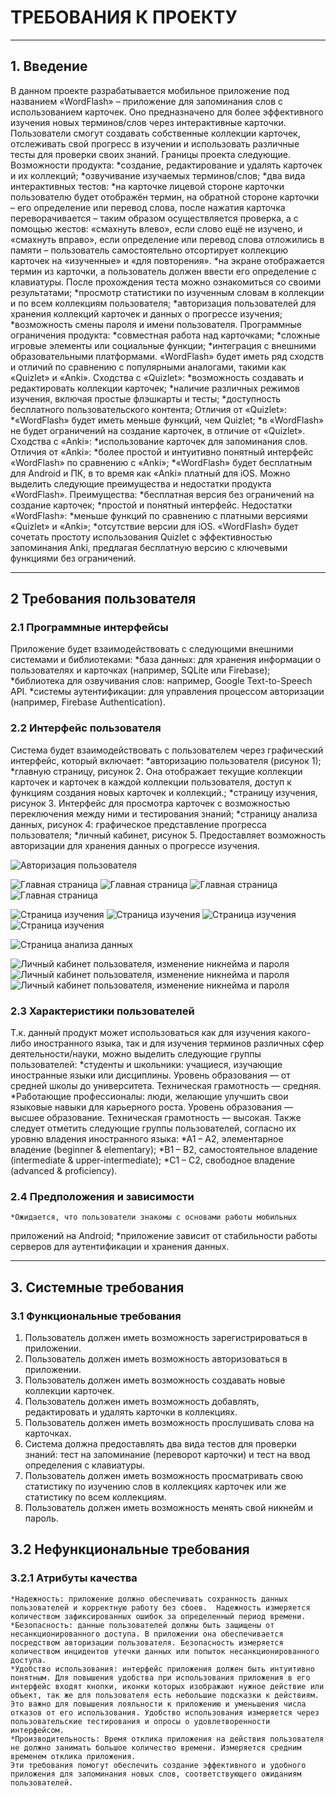 # ТРЕБОВАНИЯ К ПРОЕКТУ

----------------------------------------------------------------------------------------------------------------------------------------------------------------------

## 1. Введение

В данном проекте разрабатывается мобильное приложение под названием «WordFlash» – приложение для запоминания слов с использованием карточек. Оно предназначено для более эффективного изучения новых терминов/слов через интерактивные карточки. Пользователи смогут создавать собственные коллекции карточек, отслеживать свой прогресс в изучении и использовать различные тесты для проверки своих знаний.
Границы проекта следующие. Возможности продукта:
	*создание, редактирование и удалять карточек и их коллекций;
    *озвучивание изучаемых терминов/слов;
    *два вида интерактивных тестов: 
            *на карточке лицевой стороне карточки пользователю будет отображён термин, на обратной стороне карточки – его определение или перевод слова, после нажатия карточка переворачивается – таким образом осуществляется проверка, а с помощью жестов: «смахнуть влево», если слово ещё не изучено, и «смахнуть вправо», если определение или перевод слова отложились в памяти – пользователь самостоятельно отсортирует коллекцию карточек на «изученные» и «для повторения».
	        *на экране отображается термин из карточки, а пользователь должен ввести его определение с клавиатуры.
После прохождения теста можно ознакомиться со своими результатами;
	*просмотр статистики по изученным словам в коллекции и по всем коллекциям пользователя;
    *авторизация пользователей для хранения коллекций карточек и данных о прогрессе изучения;
    *возможность смены пароля и имени пользователя.
Программные ограничения продукта:
	*совместная работа над карточками;
	*сложные игровые элементы или социальные функции;
	*интеграция с внешними образовательными платформами.
«WordFlash» будет иметь ряд сходств и отличий по сравнению с популярными аналогами, такими как «Quizlet» и «Anki».
Сходства с «Quizlet»:
    *возможность создавать и редактировать коллекции карточек;
	*наличие различных режимов изучения, включая простые флэшкарты и тесты;
	*доступность бесплатного пользовательского контента;
Отличия от «Quizlet»:
    *«WordFlash» будет иметь меньше функций, чем Quizlet;
    *в «WordFlash» не будет ограничений на создание карточек, в отличие от «Quizlet».
Сходства с «Anki»:
    *использование карточек для запоминания слов. 
Отличия от «Anki»:
    *более простой и интуитивно понятный интерфейс «WordFlash» по сравнению с «Anki»;
    *«WordFlash» будет бесплатным для Android и ПК, в то время как «Anki» платный для iOS.
Можно выделить следующие преимущества и недостатки продукта «WordFlash». Преимущества:
    *бесплатная версия без ограничений на создание карточек;
    *простой и понятный интерфейс.
Недостатки «WordFlash»:
    *меньше функций по сравнению с платными версиями «Quizlet» и «Anki»;
    *отсутствие версии для iOS.
«WordFlash» будет сочетать простоту использования Quizlet с эффективностью запоминания Anki, предлагая бесплатную версию с ключевыми функциями без ограничений. 

----------------------------------------------------------------------------------------------------------------------------------------------------------------------

## 2 Требования пользователя

### 2.1 Программные интерфейсы

Приложение будет взаимодействовать с следующими внешними системами и библиотеками:
    *база данных: для хранения информации о пользователях и карточках (например, SQLite или Firebase);
    *библиотека для озвучивания слов: например, Google Text-to-Speech API.
    *системы аутентификации: для управления процессом авторизации (например, Firebase Authentication).

### 2.2 Интерфейс пользователя

Система будет взаимодействовать с пользователем через графический интерфейс, который включает:
    *авторизацию пользователя (рисунок 1);
    *главную страницу, рисунок 2. Она отображает текущие коллекции карточек и карточек в каждой коллекции пользователя, доступ к функциям создания новых карточек и коллекций.;
    *страницу изучения, рисунок 3. Интерфейс для просмотра карточек с возможностью переключения между ними и тестирования знаний;
    *страницу анализа данных, рисунок 4: графическое представление прогресса пользователя;
    *личный кабинет, рисунок 5. Предоставляет возможность авторизации для хранения данных о прогрессе изучения.

 
 ![Авторизация пользователя](https://github.com/oieblin/mobile_app_WordFlash/blob/main/docs/mockups/user_autentification.png) 
 
![Главная страница](https://github.com/oieblin/mobile_app_WordFlash/blob/main/docs/mockups/homepage.png) 
![Главная страница](https://github.com/oieblin/mobile_app_WordFlash/blob/main/docs/mockups/cards_in_collection.png) 
![Главная страница](https://github.com/oieblin/mobile_app_WordFlash/blob/main/docs/mockups/new_card.png) 
![Главная страница](https://github.com/oieblin/mobile_app_WordFlash/blob/main/docs/mockups/new_collection.png) 

![Страница изучения](https://github.com/oieblin/mobile_app_WordFlash/blob/main/docs/mockups/test_modes_page.png) 
![Страница изучения](https://github.com/oieblin/mobile_app_WordFlash/blob/main/docs/mockups/flash_cards_test.png) 
![Страница изучения](https://github.com/oieblin/mobile_app_WordFlash/blob/main/docs/mockups/written_test.png) 
![Страница изучения](https://github.com/oieblin/mobile_app_WordFlash/blob/main/docs/mockups/test_results.png) 

![Страница анализа данных](https://github.com/oieblin/mobile_app_WordFlash/blob/main/docs/mockups/statistics_page.png) 

![Личный кабинет пользователя, изменение никнейма и пароля](https://github.com/oieblin/mobile_app_WordFlash/blob/main/docs/mockups/personal_page.png) 
![Личный кабинет пользователя, изменение никнейма и пароля](https://github.com/oieblin/mobile_app_WordFlash/blob/main/docs/mockups/new_username.png) 
![Личный кабинет пользователя, изменение никнейма и пароля](https://github.com/oieblin/mobile_app_WordFlash/blob/main/docs/mockups/new_password.png) 
 
### 2.3 Характеристики пользователей

Т.к. данный продукт может использоваться как для изучения какого-либо иностранного языка, так и для изучения терминов различных сфер деятельности/науки, можно выделить следующие группы пользователей:
    *студенты и школьники: учащиеся, изучающие иностранные языки или дисциплины. Уровень образования — от средней школы до университета. Техническая грамотность — средняя.
    *Работающие профессионалы: люди, желающие улучшить свои языковые навыки для карьерного роста. Уровень образования — высшее образование. Техническая грамотность — высокая.
	Также следует отметить следующие группы пользователей, согласно их уровню владения иностранного языка:
    *А1 – А2, элементарное владение (beginner & elementary);
    *В1 – В2, самостоятельное владение (intermediate & upper-intermediate);
    *С1 – С2, свободное владение (advanced & proficiency).

### 2.4 Предположения и зависимости

    *Ожидается, что пользователи знакомы с основами работы мобильных 
приложений на Android;
    *приложение зависит от стабильности работы серверов для аутентификации и хранения данных.

----------------------------------------------------------------------------------------------------------------------------------------------------------------------

## 3. Системные требования

### 3.1 Функциональные требования

1.	Пользователь должен иметь возможность зарегистрироваться в приложении.
2.	Пользователь должен иметь возможность авторизоваться в приложении.
3.	Пользователь должен иметь возможность создавать новые коллекции карточек.
4.	Пользователь должен иметь возможность добавлять, редактировать и удалять карточки в коллекциях.
5.	Пользователь должен иметь возможность прослушивать слова на карточках.
6.	Система должна предоставлять два вида тестов для проверки знаний: тест на запоминание (переворот карточки) и тест на ввод определения с клавиатуры.
7.	Пользователь должен иметь возможность просматривать свою статистику по изучению слов в коллекциях карточек или же статистику по всем коллекциям.
8.	Пользователь должен иметь возможность менять свой никнейм и пароль.

## 3.2 Нефункциональные требования

### 3.2.1	Атрибуты качества

    *Надежность: приложение должно обеспечивать сохранность данных пользователей и корректную работу без сбоев.  Надежность измеряется количеством зафиксированных ошибок за определенный период времени.
    *Безопасность: данные пользователей должны быть защищены от несанкционированного доступа. В приложении она обеспечивается посредством авторизации пользователя. Безопасность измеряется количеством инцидентов утечки данных или попыток несанкционированного доступа.
    *Удобство использования: интерфейс приложения должен быть интуитивно понятным. Для повышения удобства при использования приложения в его интерфейс входят кнопки, иконки которых изображают нужное действие или объект, так же для пользователя есть небольшие подсказки к действиям. Это важно для повышения лояльности к приложению и уменьшения числа отказов от его использования. Удобство использования измеряется через пользовательские тестирования и опросы о удовлетворенности интерфейсом.
    *Производительность: Время отклика приложения на действия пользователя не должно занимать большое количество времени. Измеряется средним временем отклика приложения.
	Эти требования помогут обеспечить создание эффективного и удобного приложения для запоминания новых слов, соответствующего ожиданиям пользователей.

